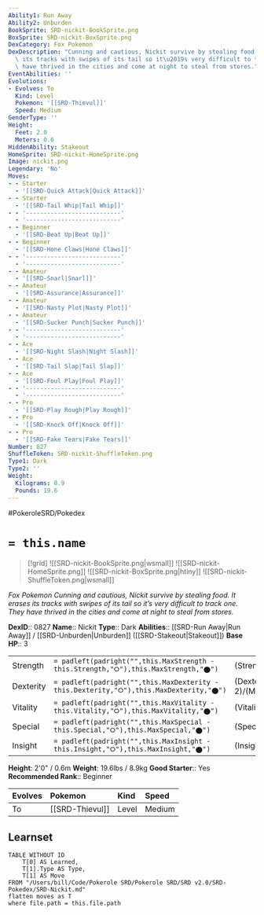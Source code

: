 ```yaml
---
Ability1: Run Away
Ability2: Unburden
BookSprite: SRD-nickit-BookSprite.png
BoxSprite: SRD-nickit-BoxSprite.png
DexCategory: Fox Pokemon
DexDescription: "Cunning and cautious, Nickit survive by stealing food. It erases\
  \ its tracks with swipes of its tail so it\u2019s very difficult to track one. They\
  \ have thrived in the cities and come at night to steal from stores."
EventAbilities: ''
Evolutions:
- Evolves: To
  Kind: Level
  Pokemon: '[[SRD-Thievul]]'
  Speed: Medium
GenderType: ''
Height:
  Feet: 2.0
  Meters: 0.6
HiddenAbility: Stakeout
HomeSprite: SRD-nickit-HomeSprite.png
Image: nickit.png
Legendary: 'No'
Moves:
- - Starter
  - '[[SRD-Quick Attack|Quick Attack]]'
- - Starter
  - '[[SRD-Tail Whip|Tail Whip]]'
- - '---------------------------'
  - '---------------------------'
- - Beginner
  - '[[SRD-Beat Up|Beat Up]]'
- - Beginner
  - '[[SRD-Hone Claws|Hone Claws]]'
- - '---------------------------'
  - '---------------------------'
- - Amateur
  - '[[SRD-Snarl|Snarl]]'
- - Amateur
  - '[[SRD-Assurance|Assurance]]'
- - Amateur
  - '[[SRD-Nasty Plot|Nasty Plot]]'
- - Amateur
  - '[[SRD-Sucker Punch|Sucker Punch]]'
- - '---------------------------'
  - '---------------------------'
- - Ace
  - '[[SRD-Night Slash|Night Slash]]'
- - Ace
  - '[[SRD-Tail Slap|Tail Slap]]'
- - Ace
  - '[[SRD-Foul Play|Foul Play]]'
- - '---------------------------'
  - '---------------------------'
- - Pro
  - '[[SRD-Play Rough|Play Rough]]'
- - Pro
  - '[[SRD-Knock Off|Knock Off]]'
- - Pro
  - '[[SRD-Fake Tears|Fake Tears]]'
Number: 827
ShuffleToken: SRD-nickit-ShuffleToken.png
Type1: Dark
Type2: ''
Weight:
  Kilograms: 8.9
  Pounds: 19.6
---
```


#PokeroleSRD/Pokedex

# `= this.name`

> [!grid]
> ![[SRD-nickit-BookSprite.png|wsmall]]
> ![[SRD-nickit-HomeSprite.png]]
> ![[SRD-nickit-BoxSprite.png|htiny]]
> ![[SRD-nickit-ShuffleToken.png|wsmall]]


*Fox Pokemon*
*Cunning and cautious, Nickit survive by stealing food. It erases its tracks with swipes of its tail so it’s very difficult to track one. They have thrived in the cities and come at night to steal from stores.*

**DexID**:: 0827
**Name**:: Nickit
**Type**:: Dark
**Abilities**:: [[SRD-Run Away|Run Away]] / [[SRD-Unburden|Unburden]] ([[SRD-Stakeout|Stakeout]])
**Base HP**:: 3

|           |                                                                                        |                                          |
| --------- | -------------------------------------------------------------------------------------- | ---------------------------------------- |
| Strength  | `= padleft(padright("",this.MaxStrength - this.Strength,"⭘"),this.MaxStrength,"⬤")`    | (Strength::1)/(MaxStrength::3)   |
| Dexterity | `= padleft(padright("",this.MaxDexterity - this.Dexterity,"⭘"),this.MaxDexterity,"⬤")` | (Dexterity:: 2)/(MaxDexterity::4) |
| Vitality  | `= padleft(padright("",this.MaxVitality - this.Vitality,"⭘"),this.MaxVitality,"⬤")`    | (Vitality::1)/(MaxVitality::3)   |
| Special   | `= padleft(padright("",this.MaxSpecial - this.Special,"⭘"),this.MaxSpecial,"⬤")`       | (Special::2)/(MaxSpecial::4)     |
| Insight   | `= padleft(padright("",this.MaxInsight - this.Insight,"⭘"),this.MaxInsight,"⬤")`       | (Insight::2)/(MaxInsight::4)     |

**Height**: 2'0" / 0.6m
**Weight**: 19.6lbs / 8.9kg
**Good Starter**:: Yes
**Recommended Rank**:: Beginner

| Evolves   | Pokemon         | Kind   | Speed   |
|:----------|:----------------|:-------|:--------|
| To        | [[SRD-Thievul]] | Level  | Medium  |

## Learnset

```dataview
TABLE WITHOUT ID
    T[0] AS Learned,
    T[1].Type AS Type,
    T[1] AS Move
FROM "/Users/bill/Code/Pokerole SRD/Pokerole SRD/SRD v2.0/SRD-Pokedex/SRD-Nickit.md"
flatten moves as T
where file.path = this.file.path
```
